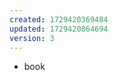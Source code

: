 ```yaml
---
created: 1729420369484
updated: 1729420864694
version: 3
---
```


- <span id="2024-10-20-18-41-04-msfi">book</span>
